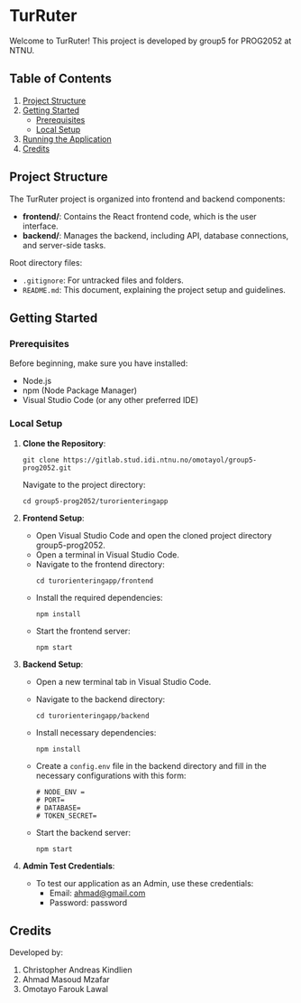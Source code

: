 # TurRuter

Welcome to TurRuter! This project is developed by group5 for PROG2052 at NTNU.

## Table of Contents

1. [Project Structure](#project-structure)
2. [Getting Started](#getting-started)
   - [Prerequisites](#prerequisites)
   - [Local Setup](#local-setup)
3. [Running the Application](#running-the-application)
4. [Credits](#credits)

## Project Structure

The TurRuter project is organized into frontend and backend components:

- **frontend/**: Contains the React frontend code, which is the user interface.
- **backend/**: Manages the backend, including API, database connections, and server-side tasks.

Root directory files:
- `.gitignore`: For untracked files and folders.
- `README.md`: This document, explaining the project setup and guidelines.

## Getting Started

### Prerequisites

Before beginning, make sure you have installed:
- Node.js
- npm (Node Package Manager)
- Visual Studio Code (or any other preferred IDE)

### Local Setup

1. **Clone the Repository**:
    ```
    git clone https://gitlab.stud.idi.ntnu.no/omotayol/group5-prog2052.git
    ```
    Navigate to the project directory:
    ```
    cd group5-prog2052/turorienteringapp 
    ```

2. **Frontend Setup**:
    - Open Visual Studio Code and open the cloned project directory group5-prog2052.
    - Open a terminal in Visual Studio Code.
    - Navigate to the frontend directory:
      ```
      cd turorienteringapp/frontend 
      ```
    - Install the required dependencies:
      ```
      npm install
      ```
    - Start the frontend server:
      ```
      npm start
      ```

3. **Backend Setup**:
    - Open a new terminal tab in Visual Studio Code.
    - Navigate to the backend directory:
      ```
      cd turorienteringapp/backend
      ```
    - Install necessary dependencies:
      ```
      npm install
      ```
    - Create a `config.env` file in the backend directory and fill in the necessary configurations with this form:

      ```env
      # NODE_ENV =
      # PORT=
      # DATABASE=
      # TOKEN_SECRET= 
      ```

      <!-- Placeholder for future configuration details -->

    - Start the backend server:
      ```
      npm start
      ```

4. **Admin Test Credentials**:
    - To test our application as an Admin, use these credentials:
      - Email: ahmad@gmail.com
      - Password: password

## Credits

Developed by:
1. Christopher Andreas Kindlien
2. Ahmad Masoud Mzafar
3. Omotayo Farouk Lawal
